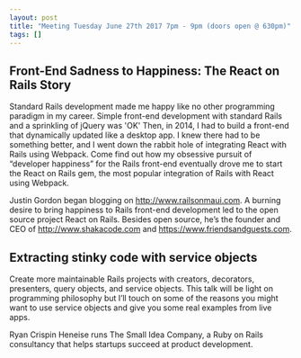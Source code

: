 ```yaml
---
layout: post
title: "Meeting Tuesday June 27th 2017 7pm - 9pm (doors open @ 630pm)"
tags: []
---
```


## Front-End Sadness to Happiness: The React on Rails Story

Standard Rails development made me happy like no other programming paradigm in my career. Simple front-end development with standard Rails and a sprinkling of jQuery was 'OK' Then, in 2014, I had to build a front-end that dynamically updated like a desktop app. I knew there had to be something better, and I went down the rabbit hole of integrating React with Rails using Webpack. Come find out how my obsessive pursuit of “developer happiness” for the Rails front-end eventually drove me to start the React on Rails gem, the most popular integration of Rails with React using Webpack.

Justin Gordon began blogging on http://www.railsonmaui.com. A burning desire to bring happiness to Rails front-end development led to the open source project React on Rails. Besides open source, he’s the founder and CEO of http://www.shakacode.com and https://www.friendsandguests.com.

## Extracting stinky code with service objects

Create more maintainable Rails projects with creators, decorators, presenters, query objects, and service objects. This talk will be light on programming philosophy but I’ll touch on some of the reasons you might want to use service objects and give you some real examples from live apps.

Ryan Crispin Heneise runs The Small Idea Company, a Ruby on Rails consultancy that helps startups succeed at product development.